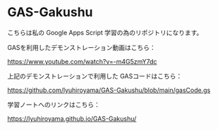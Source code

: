 # GAS-Gakushu

こちらは私の Google Apps Script 学習の為のリポジトリになります。

GASを利用したデモンストレーション動画はこちら：

https://www.youtube.com/watch?v=-m4G5zmY7dc

上記のデモンストレーションで利用した GASコードはこちら：

https://github.com/lyuhiroyama/GAS-Gakushu/blob/main/gasCode.gs

学習ノートへのリンクはこちら：

https://lyuhiroyama.github.io/GAS-Gakushu/